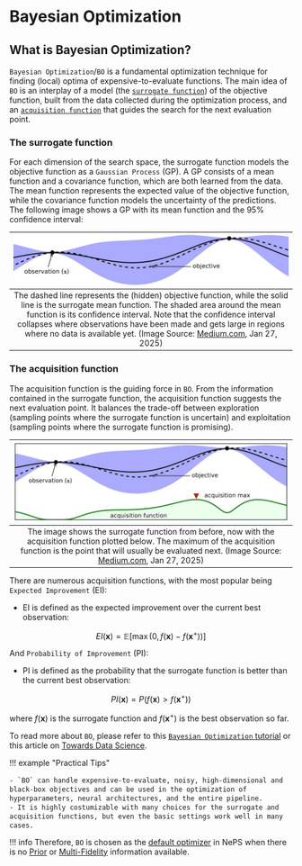 # Bayesian Optimization

## What is Bayesian Optimization?

`Bayesian Optimization`/`BO` is a fundamental optimization technique for finding (local) optima of expensive-to-evaluate functions. The main idea of `BO` is an interplay of a model (the [`surrogate function`](../search_algorithms/bayesian_optimization.md#the-surrogate-function)) of the objective function, built from the data collected during the optimization process, and an [`acquisition function`](../search_algorithms/bayesian_optimization.md#the-acquisition-function) that guides the search for the next evaluation point.

### The surrogate function

For each dimension of the search space, the surrogate function models the objective function as a `Gaussian Process` (GP). A GP consists of a mean function and a covariance function, which are both learned from the data. The mean function represents the expected value of the objective function, while the covariance function models the uncertainty of the predictions.
The following image shows a GP with its mean function and the 95% confidence interval:

|![GP](../../doc_images/optimizers/bo_surrogate.jpg)|
|:--:|
|The dashed line represents the (hidden) objective function, while the solid line is the surrogate mean function. The shaded area around the mean function is its confidence interval. Note that the confidence interval collapses where observations have been made and gets large in regions where no data is available yet. (Image Source: [Medium.com](https://towardsdatascience.com/shallow-understanding-on-bayesian-optimization-324b6c1f7083), Jan 27, 2025)|

### The acquisition function

The acquisition function is the guiding force in `BO`. From the information contained in the surrogate function, the acquisition function suggests the next evaluation point. It balances the trade-off between exploration (sampling points where the surrogate function is uncertain) and exploitation (sampling points where the surrogate function is promising).

|![Acquisition function](../../doc_images/optimizers/bo_acqu.jpg)|
|:--:|
|The image shows the surrogate function from before, now with the acquisition function plotted below. The maximum of the acquisition function is the point that will usually be evaluated next. (Image Source: [Medium.com](https://towardsdatascience.com/shallow-understanding-on-bayesian-optimization-324b6c1f7083), Jan 27, 2025)|

There are numerous acquisition functions, with the most popular being `Expected Improvement` (EI):

- EI is defined as the expected improvement over the current best observation:

$$EI(\boldsymbol{x}) = \mathbb{E}[\max(0, f(\boldsymbol{x}) - f(\boldsymbol{x}^+))]$$

And `Probability of Improvement` (PI):

- PI is defined as the probability that the surrogate function is better than the current best observation:

$$PI(\boldsymbol{x}) = P(f(\boldsymbol{x}) > f(\boldsymbol{x}^+))$$

where $f(\boldsymbol{x})$ is the surrogate function and $f(\boldsymbol{x}^+)$ is the best observation so far.

To read more about `BO`, please refer to this [`Bayesian Optimization` tutorial](https://arxiv.org/abs/1807.02811) or this article on [Towards Data Science](https://towardsdatascience.com/bayesian-optimization-concept-explained-in-layman-terms-1d2bcdeaf12f).

!!! example "Practical Tips"

    - `BO` can handle expensive-to-evaluate, noisy, high-dimensional and black-box objectives and can be used in the optimization of hyperparameters, neural architectures, and the entire pipeline.
    - It is highly costumizable with many choices for the surrogate and acquisition functions, but even the basic settings work well in many cases.

!!! info
    Therefore, `BO` is chosen as the [default optimizer](../../reference/optimizers.md#21-automatic-optimizer-selection) in NePS when there is no [Prior](../search_algorithms/prior.md) or [Multi-Fidelity](../search_algorithms/multifidelity.md) information available.
